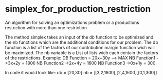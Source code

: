 # simplex_for_production_restriction
An algorithm for solving an optimizations problem or a productions restriction with more than one restriction

The method simplex takes an input of the db function to be optimized and the nb functions which are the additional conditions for our problem. The db function is a list of the factors of our contribution margin function wich will be maximized. The nb variable is a List of lists wich each contain the factors of the restrictions.
Example:
DB Function = 20x+30y --> MAX
NB Function1 ->3x+2y = 1800
NB Function2 ->2x+4y = 1600
NB Function3 ->0x+1y = 300

In code it would look like:
db = [20,30]
nb = [[3,2,1800],[2,4,1600],[0,1,300]]
